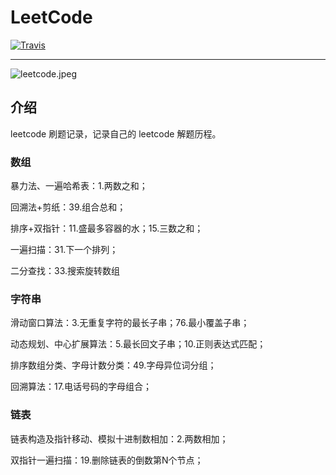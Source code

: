 # LeetCode
[![Travis](https://img.shields.io/badge/language-C%23-green.svg)]()

---
![leetcode.jpeg](https://tva1.sinaimg.cn/large/007S8ZIlly1ghluelm27rj30dw0780sm.jpg)

## 介绍

leetcode 刷题记录，记录自己的 leetcode 解题历程。

### 数组
暴力法、一遍哈希表：1.两数之和；

回溯法+剪纸：39.组合总和；

排序+双指针：11.盛最多容器的水；15.三数之和；

一遍扫描：31.下一个排列；

二分查找：33.搜索旋转数组

### 字符串
滑动窗口算法：3.无重复字符的最长子串；76.最小覆盖子串；

动态规划、中心扩展算法：5.最长回文子串；10.正则表达式匹配；

排序数组分类、字母计数分类：49.字母异位词分组；

回溯算法：17.电话号码的字母组合；

### 链表

链表构造及指针移动、模拟十进制数相加：2.两数相加；

双指针一遍扫描：19.删除链表的倒数第N个节点；

